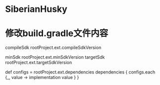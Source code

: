 # SiberianHusky


# 修改build.gradle文件内容

compileSdk rootProject.ext.compileSdkVersion

minSdk rootProject.ext.minSdkVersion
targetSdk rootProject.ext.targetSdkVersion

def configs = rootProject.ext.dependencies
dependencies {
    configs.each {_, value ->
        implementation value
    }
}